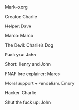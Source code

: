 Mark-o.org

Creator: Charlie 

Helper: Dave

Marco: Marco

The Devil: Charlie’s Dog

Fuck you: John

Short: Henry and John

FNAF lore explainer: Marco

Moral support + vandalism: Emery

Hacker: Charlie

Shut the fuck up: John
